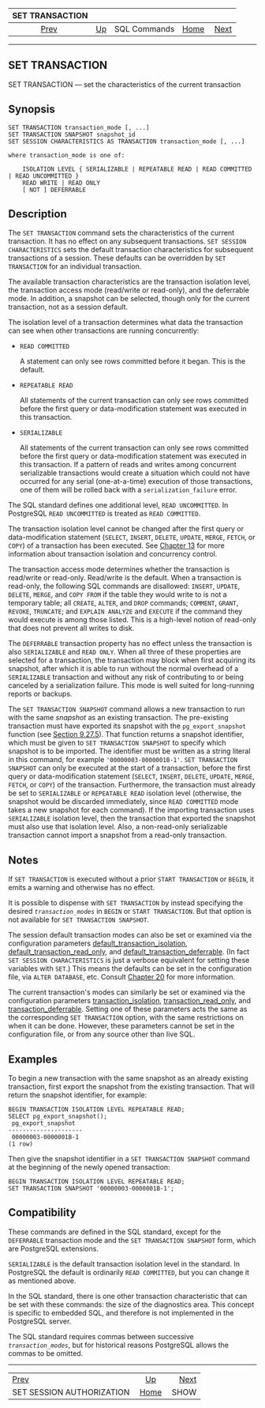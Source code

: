 <!--?xml version="1.0" encoding="UTF-8" standalone="no"?-->

|                             SET TRANSACTION                             |                                        |              |                                                       |                               |
| :---------------------------------------------------------------------: | :------------------------------------- | :----------: | ----------------------------------------------------: | ----------------------------: |
| [Prev](sql-set-session-authorization.html "SET SESSION AUTHORIZATION")  | [Up](sql-commands.html "SQL Commands") | SQL Commands | [Home](index.html "PostgreSQL 17devel Documentation") |  [Next](sql-show.html "SHOW") |

***

[]()[]()[]()[]()

## SET TRANSACTION

SET TRANSACTION — set the characteristics of the current transaction

## Synopsis

    SET TRANSACTION transaction_mode [, ...]
    SET TRANSACTION SNAPSHOT snapshot_id
    SET SESSION CHARACTERISTICS AS TRANSACTION transaction_mode [, ...]

    where transaction_mode is one of:

        ISOLATION LEVEL { SERIALIZABLE | REPEATABLE READ | READ COMMITTED | READ UNCOMMITTED }
        READ WRITE | READ ONLY
        [ NOT ] DEFERRABLE

## Description

The `SET TRANSACTION` command sets the characteristics of the current transaction. It has no effect on any subsequent transactions. `SET SESSION CHARACTERISTICS` sets the default transaction characteristics for subsequent transactions of a session. These defaults can be overridden by `SET TRANSACTION` for an individual transaction.

The available transaction characteristics are the transaction isolation level, the transaction access mode (read/write or read-only), and the deferrable mode. In addition, a snapshot can be selected, though only for the current transaction, not as a session default.

The isolation level of a transaction determines what data the transaction can see when other transactions are running concurrently:

*   `READ COMMITTED`

    A statement can only see rows committed before it began. This is the default.

*   `REPEATABLE READ`

    All statements of the current transaction can only see rows committed before the first query or data-modification statement was executed in this transaction.

*   `SERIALIZABLE`

    All statements of the current transaction can only see rows committed before the first query or data-modification statement was executed in this transaction. If a pattern of reads and writes among concurrent serializable transactions would create a situation which could not have occurred for any serial (one-at-a-time) execution of those transactions, one of them will be rolled back with a `serialization_failure` error.

The SQL standard defines one additional level, `READ UNCOMMITTED`. In PostgreSQL `READ UNCOMMITTED` is treated as `READ COMMITTED`.

The transaction isolation level cannot be changed after the first query or data-modification statement (`SELECT`, `INSERT`, `DELETE`, `UPDATE`, `MERGE`, `FETCH`, or `COPY`) of a transaction has been executed. See [Chapter 13](mvcc.html "Chapter 13. Concurrency Control") for more information about transaction isolation and concurrency control.

The transaction access mode determines whether the transaction is read/write or read-only. Read/write is the default. When a transaction is read-only, the following SQL commands are disallowed: `INSERT`, `UPDATE`, `DELETE`, `MERGE`, and `COPY FROM` if the table they would write to is not a temporary table; all `CREATE`, `ALTER`, and `DROP` commands; `COMMENT`, `GRANT`, `REVOKE`, `TRUNCATE`; and `EXPLAIN ANALYZE` and `EXECUTE` if the command they would execute is among those listed. This is a high-level notion of read-only that does not prevent all writes to disk.

The `DEFERRABLE` transaction property has no effect unless the transaction is also `SERIALIZABLE` and `READ ONLY`. When all three of these properties are selected for a transaction, the transaction may block when first acquiring its snapshot, after which it is able to run without the normal overhead of a `SERIALIZABLE` transaction and without any risk of contributing to or being canceled by a serialization failure. This mode is well suited for long-running reports or backups.

The `SET TRANSACTION SNAPSHOT` command allows a new transaction to run with the same *snapshot* as an existing transaction. The pre-existing transaction must have exported its snapshot with the `pg_export_snapshot` function (see [Section 9.27.5](functions-admin.html#FUNCTIONS-SNAPSHOT-SYNCHRONIZATION "9.27.5. Snapshot Synchronization Functions")). That function returns a snapshot identifier, which must be given to `SET TRANSACTION SNAPSHOT` to specify which snapshot is to be imported. The identifier must be written as a string literal in this command, for example `'00000003-0000001B-1'`. `SET TRANSACTION SNAPSHOT` can only be executed at the start of a transaction, before the first query or data-modification statement (`SELECT`, `INSERT`, `DELETE`, `UPDATE`, `MERGE`, `FETCH`, or `COPY`) of the transaction. Furthermore, the transaction must already be set to `SERIALIZABLE` or `REPEATABLE READ` isolation level (otherwise, the snapshot would be discarded immediately, since `READ COMMITTED` mode takes a new snapshot for each command). If the importing transaction uses `SERIALIZABLE` isolation level, then the transaction that exported the snapshot must also use that isolation level. Also, a non-read-only serializable transaction cannot import a snapshot from a read-only transaction.

## Notes

If `SET TRANSACTION` is executed without a prior `START TRANSACTION` or `BEGIN`, it emits a warning and otherwise has no effect.

It is possible to dispense with `SET TRANSACTION` by instead specifying the desired *`transaction_modes`* in `BEGIN` or `START TRANSACTION`. But that option is not available for `SET TRANSACTION SNAPSHOT`.

The session default transaction modes can also be set or examined via the configuration parameters [default\_transaction\_isolation](runtime-config-client.html#GUC-DEFAULT-TRANSACTION-ISOLATION), [default\_transaction\_read\_only](runtime-config-client.html#GUC-DEFAULT-TRANSACTION-READ-ONLY), and [default\_transaction\_deferrable](runtime-config-client.html#GUC-DEFAULT-TRANSACTION-DEFERRABLE). (In fact `SET SESSION CHARACTERISTICS` is just a verbose equivalent for setting these variables with `SET`.) This means the defaults can be set in the configuration file, via `ALTER DATABASE`, etc. Consult [Chapter 20](runtime-config.html "Chapter 20. Server Configuration") for more information.

The current transaction's modes can similarly be set or examined via the configuration parameters [transaction\_isolation](runtime-config-client.html#GUC-TRANSACTION-ISOLATION), [transaction\_read\_only](runtime-config-client.html#GUC-TRANSACTION-READ-ONLY), and [transaction\_deferrable](runtime-config-client.html#GUC-TRANSACTION-DEFERRABLE). Setting one of these parameters acts the same as the corresponding `SET TRANSACTION` option, with the same restrictions on when it can be done. However, these parameters cannot be set in the configuration file, or from any source other than live SQL.

## Examples

To begin a new transaction with the same snapshot as an already existing transaction, first export the snapshot from the existing transaction. That will return the snapshot identifier, for example:

    BEGIN TRANSACTION ISOLATION LEVEL REPEATABLE READ;
    SELECT pg_export_snapshot();
     pg_export_snapshot
    ---------------------
     00000003-0000001B-1
    (1 row)

Then give the snapshot identifier in a `SET TRANSACTION SNAPSHOT` command at the beginning of the newly opened transaction:

    BEGIN TRANSACTION ISOLATION LEVEL REPEATABLE READ;
    SET TRANSACTION SNAPSHOT '00000003-0000001B-1';

## Compatibility

These commands are defined in the SQL standard, except for the `DEFERRABLE` transaction mode and the `SET TRANSACTION SNAPSHOT` form, which are PostgreSQL extensions.

`SERIALIZABLE` is the default transaction isolation level in the standard. In PostgreSQL the default is ordinarily `READ COMMITTED`, but you can change it as mentioned above.

In the SQL standard, there is one other transaction characteristic that can be set with these commands: the size of the diagnostics area. This concept is specific to embedded SQL, and therefore is not implemented in the PostgreSQL server.

The SQL standard requires commas between successive *`transaction_modes`*, but for historical reasons PostgreSQL allows the commas to be omitted.

***

|                                                                         |                                                       |                               |
| :---------------------------------------------------------------------- | :---------------------------------------------------: | ----------------------------: |
| [Prev](sql-set-session-authorization.html "SET SESSION AUTHORIZATION")  |         [Up](sql-commands.html "SQL Commands")        |  [Next](sql-show.html "SHOW") |
| SET SESSION AUTHORIZATION                                               | [Home](index.html "PostgreSQL 17devel Documentation") |                          SHOW |
